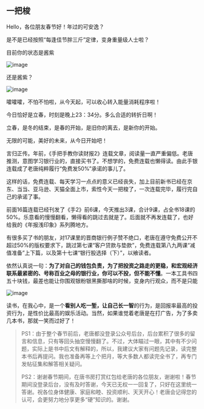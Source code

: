 ## 一把梭

Hello，各位朋友春节好！年过的可安逸？

是不是已经按照“每逢佳节胖三斤”定律，变身重量级人士啦？

目前你的状态是酱紫

![image](https://github.com/fengyumozhu/tsf/assets/6201828/e0c357f1-a57f-4dcb-99ee-ac79abbfc744)

还是酱紫？

![image](https://github.com/fengyumozhu/tsf/assets/6201828/6bce18da-2000-4855-97ab-97b378dd1878)

嚯嚯嚯，不怕不怕啦，从今天起，可以收心转入能量消耗程序啦！

今日恰好是立春，时刻是晚上23：34分。多么合适的转折日啊！

立春，是冬的结束，是春的开始，是旧你的离去，是新你的开始。

无限的可能，美好的未来，从今日开始吧！

言归正传。年前，《手把手教你读财报2》连载文章，阅读量一直严重偏低。老唐推测，意图学习银行业的，直接买书了。不想学的，免费连载也懒得读。由此手银连载成了老唐纯粹履行“免费发50%”承诺的事儿了。

这样的话，免费连载、每天学习一点点的意义已经丧失，加上目前新书已经在京东、当当、亚马逊、天猫全面上市，索性今天一把梭了，一次连载完毕，履行完自己的承诺了事。

前面16篇连载已经刊发了《手2》前6课，今天推出3课，合计9课，占全书18课的50%。乐意看的慢慢翻看，懒得看的跳过去就是了。后面就不再发连载了，也好给我的《年报浅印象》系列腾地方。

有很多买了书的朋友，对17课里的晋商银行例子赞不绝口，老唐在遵守免费公开不超过50%的版权要求下，跳过第七课“客户贷款与垫款”，免费连载第八九两课“减值准备”上下篇，以及第十七课“银行股选择（下）”，以飨读者。

依然认真说一句：**为了对自己的钱包负责，为了把投资之路走的更稳，和宏观经济联系最紧密的、号称百业之母的银行业，你可以不投，但不能不懂**。一本工具书四五十块钱，最差也能让你围观银粉银黑撕那啥的时候，变身内行观众，而不是只能

![image](https://github.com/fengyumozhu/tsf/assets/6201828/973b83f3-5734-41aa-a5c3-b0a5644207c9)

读书，在我心中，是一个**看别人吃一堑，让自己长一智**的行为，是回报率最高的投资行为，是性价比最高的娱乐活动。当然，如果谁觉着老唐是在打广告，为了多卖几本书，那就一笑而过好了！

> PS1：由于整个春节前后，老唐都没登录公众号后台，后台累积了很多的留言和信息，只有等回头抽空慢慢翻了。不过，大体瞄过一眼，其中有不少问题，实际上是书中后文有解释的，所以，我建议大家有问题先记录，读完整本书后再提问。我也准备再等上个把月，等大多数人都读完全书了，再专门发帖征集和解答相关疑问。
>
> PS2：谢谢春节期间，在唐书房打赏红包给老唐的各位朋友，谢谢啦！春节期间没登录后台，没有及时答谢，今天已无权一一回复了，只好在这里统一答谢。祝各位身体健康、家庭和睦、投资顺利、天天开心！老唐会记得您的认可，会更努力地分享更多“硬”知识的。谢谢。
